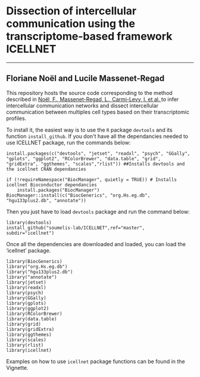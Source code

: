 # Dissection of intercellular communication using the transcriptome-based framework ICELLNET
---
Floriane Noël and Lucile Massenet-Regad 
---

This repository hosts the source code corresponding to the method described in [Noël, F., Massenet-Regad, L., Carmi-Levy, I. et al. ](https://www.nature.com/articles/s41467-021-21244-x) to infer intercellular communication networks and dissect intercellular communication between multiples cell types based on their transcriptomic profiles.

To install it, the easiest way is to use the `R` package `devtools` and its function `install_github`. If you don't have all the dependancies needed to use ICELLNET package, run the commands below:  

    install.packages(c("devtools", "jetset", "readxl", "psych", "GGally", "gplots", "ggplot2", "RColorBrewer", "data.table", "grid", "gridExtra", "ggthemes", "scales","rlist")) ##Installs devtools and the icellnet CRAN dependancies

    if (!requireNamespace("BiocManager", quietly = TRUE)) # Installs icellnet Bioconductor dependancies 
        install.packages("BiocManager")
    BiocManager::install(c("BiocGenerics", "org.Hs.eg.db", "hgu133plus2.db", "annotate"))
    
Then you just have to load `devtools` package and run the command below:

    library(devtools)
    install_github("soumelis-lab/ICELLNET",ref="master", subdir="icellnet")

Once all the dependencies are downloaded and loaded, you can load the ‘icellnet’ package.    
    
    library(BiocGenerics)
    library("org.Hs.eg.db")
    library("hgu133plus2.db")
    library("annotate")
    library(jetset)
    library(readxl)
    library(psych)
    library(GGally)
    library(gplots)
    library(ggplot2)
    library(RColorBrewer)
    library(data.table)
    library(grid)
    library(gridExtra)
    library(ggthemes)
    library(scales)
    library(rlist)
    library(icellnet)
    
Examples on how to use `icellnet` package functions can be found in the Vignette.
